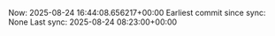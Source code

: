 Now: 2025-08-24 16:44:08.656217+00:00 Earliest commit since sync: None Last sync: 2025-08-24 08:23:00+00:00
